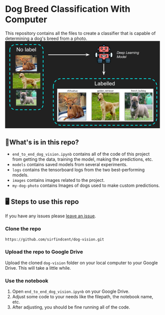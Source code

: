 # Dog Breed Classification With Computer
This repository contains all the files to create a classifier that is capable of determining a dog's breed from a photo.
<img src=./images/dog-vision-goal.png width=1080>


## 📃What's is in this repo?
- `end_to_end_dog_vision.ipynb` contains all of the code of this project from getting the data, training the model, making the predictions, etc.
- `models` contains saved models from several experiments.
- `logs` contains the tensorboard logs from the two best-performing models.
- `images` contains images related to the project.
- `my-dog-photo` contains Images of dogs used to make custom predictions.


## 🖥️ Steps to use this repo
If you have any issues please [leave an issue](https://github.com/sirfindcent/dog-vision/issues).


### Clone the repo
```
https://github.com/sirfindcent/dog-vision.git
```

### Upload the repo to Google Drive
Upload the cloned `dog-vision` folder on your local computer to your Google Drive. This will take a little while.

### Use the notebook
1. Open `end_to_end_dog_vision.ipynb` on your Google Drive.
2. Adjust some code to your needs like the filepath, the notebook name, etc. 
3. After adjusting, you should be fine running all of the code.

